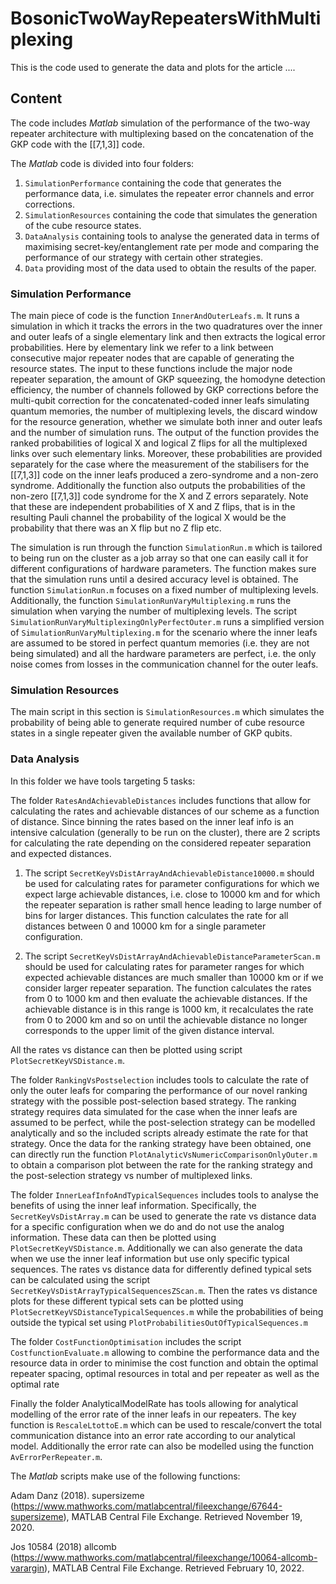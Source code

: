 # BosonicTwoWayRepeatersWithMultiplexing

This is the code used to generate the data and plots for the article ....

## Content
The code includes *Matlab* simulation of the performance of the two-way repeater architecture with multiplexing based on the concatenation of the GKP code with the [[7,1,3]] code.

The *Matlab* code is divided into four folders:

1. `SimulationPerformance` containing the code that generates the performance data, i.e. simulates the repeater error channels and error corrections.
2. `SimulationResources` containing the code that simulates the generation of the cube resource states.
3.  `DataAnalysis` containing tools to analyse the generated data in terms of maximising secret-key/entanglement rate per mode and comparing the performance of our strategy with certain other strategies.
4. `Data` providing most of the data used to obtain the results of the paper.

### Simulation Performance

The main piece of code is the function `InnerAndOuterLeafs.m`. It runs a simulation in which it tracks the errors in the two quadratures over the inner and outer leafs of a single elementary link and then extracts the logical error probabilities. Here by elementary link we refer to a link between consecutive major repeater nodes that are capable of generating the resource states. The input to these functions include the major node repeater separation, the amount of GKP squeezing, the homodyne detection efficiency, the number of channels followed by GKP corrections before the multi-qubit correction for the concatenated-coded inner leafs simulating quantum memories, the number of multiplexing levels, the discard window for the resource generation, whether we simulate both inner and outer leafs and the number of simulation runs. The output of the function provides the ranked probabilities of logical X and logical Z flips for all the multiplexed links over such elementary links. Moreover, these probabilities are provided separately for the case where the measurement of the stabilisers for the [[7,1,3]] code on the inner leafs produced a zero-syndrome and a non-zero syndrome. Additionally the function also outputs the probabilities of the non-zero [[7,1,3]] code syndrome for the X and Z errors separately. Note that these are independent probabilities of X and Z flips, that is in the resulting Pauli channel the probability of the logical X would be the probability that there was an X flip but no Z flip etc.

The simulation is run through the function `SimulationRun.m` which is tailored to being run on the cluster as a job array so that one can easily call it for different configurations of hardware parameters. The function makes sure that the simulation runs until a desired accuracy level is obtained. The function `SimulationRun.m` focuses on a fixed number of multiplexing levels. Additionally, the function `SimulationRunVaryMultiplexing.m` runs the simulation when varying the number of multiplexing levels. The script `SimulationRunVaryMultiplexingOnlyPerfectOuter.m` runs a simplified version of `SimulationRunVaryMultiplexing.m` for the scenario where the inner leafs are assumed to be stored in perfect quantum memories (i.e. they are not being simulated) and all the hardware parameters are perfect, i.e. the only noise comes from losses in the communication channel for the outer leafs.

### Simulation Resources

The main script in this section is `SimulationResources.m` which simulates the probability of being able to generate required number of cube resource states in a single repeater given the available number of GKP qubits.

### Data Analysis

In this folder we have tools targeting 5 tasks:

The folder `RatesAndAchievableDistances` includes functions that allow for calculating the rates and achievable distances of our scheme as a function of distance. Since binning the rates based on the inner leaf info is an intensive calculation (generally to be run on the cluster), there are 2 scripts for calculating the rate depending on the considered repeater separation and expected distances.

1. The script `SecretKeyVsDistArrayAndAchievableDistance10000.m` should be used for calculating rates for parameter configurations for which we expect large achievable distances, i.e. close to 10000 km and for which the repeater separation is rather small hence leading to large number of bins for larger distances. This function calculates the rate for all distances between 0 and 10000 km for a single parameter configuration.

2. The script `SecretKeyVsDistArrayAndAchievableDistanceParameterScan.m` should be used for calculating rates for parameter ranges for which expected achievable distances are much smaller than 10000 km or if we consider larger repeater separation. The function calculates the rates from 0 to 1000 km and then evaluate the achievable distances. If the achievable distance is in this range is 1000 km, it recalculates the rate from 0 to 2000 km and so on until the achievable distance no longer corresponds to the upper limit of the given distance interval.

All the rates vs distance can then be plotted using script `PlotSecretKeyVSDistance.m`.

The folder `RankingVsPostselection` includes tools to calculate the rate of only the outer leafs for comparing the performance of our novel ranking strategy with the possible post-selection based strategy. The ranking strategy requires data simulated for the case when the inner leafs are assumed to be perfect, while the post-selection strategy can be modelled analytically and so the included scripts already estimate the rate for that strategy. Once the data for the ranking strategy have been obtained, one can directly run the function `PlotAnalyticVsNumericComparisonOnlyOuter.m` to obtain a comparison plot between the rate for the ranking strategy and the post-selection strategy vs number of multiplexed links.

The folder `InnerLeafInfoAndTypicalSequences` includes tools to analyse the benefits of using the inner leaf information. Specifically, the `SecretKeyVsDistArray.m` can be used to generate the rate vs distance data for a specific configuration when we do and do not use the analog information. These data can then be plotted using `PlotSecretKeyVSDistance.m`. Additionally we can also generate the data when we use the inner leaf information but use only specific typical sequences. The rates vs distance data for differently defined typical sets can be calculated using the script `SecretKeyVsDistArrayTypicalSequencesZScan.m`. Then the rates vs distance plots for these different typical sets can be plotted using `PlotSecretKeyVSDistanceTypicalSequences.m` while the probabilities of being outside the typical set using `PlotProbabilitiesOutOfTypicalSequences.m`

The folder `CostFunctionOptimisation` includes the script `CostfunctionEvaluate.m` allowing to combine the performance data and the resource data in order to minimise the cost function and obtain the optimal repeater spacing, optimal resources in total and per repeater as well as the optimal rate

Finally the folder AnalyticalModelRate has tools allowing for analytical modelling of the error rate of the inner leafs in our repeaters. The key function is `RescaleLtottoE.m` which can be used to rescale/convert the total communication distance into an error rate according to our analytical model. Additionally the error rate can also be modelled using the function `AvErrorPerRepeater.m`.

The *Matlab* scripts make use of the following functions:

Adam Danz (2018). supersizeme (https://www.mathworks.com/matlabcentral/fileexchange/67644-supersizeme), MATLAB Central File Exchange. Retrieved November 19, 2020.

Jos 10584 (2018) allcomb (https://www.mathworks.com/matlabcentral/fileexchange/10064-allcomb-varargin), MATLAB Central File Exchange. Retrieved February 10, 2022.
 
